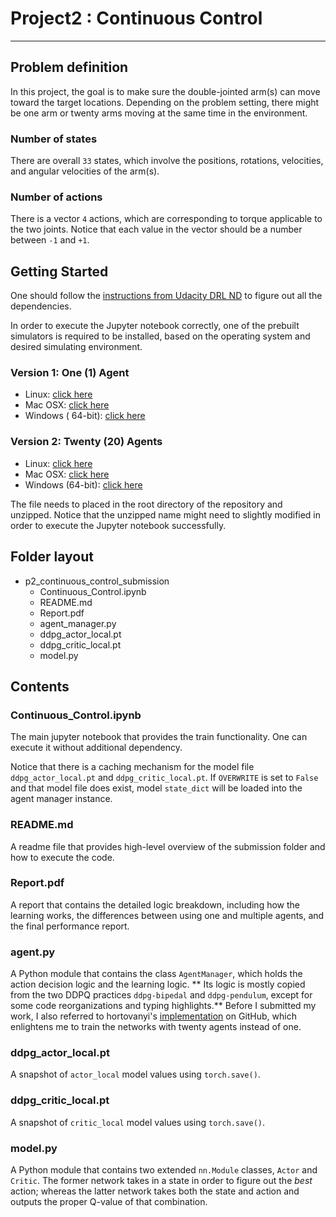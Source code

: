 # Project2 : Continuous Control

___

## Problem definition

In this project, the goal is to make sure the double-jointed arm(s) can move toward the target locations. Depending on
the problem setting, there might be one arm or twenty arms moving at the same time in the environment.

### Number of states

There are overall `33` states, which involve the positions, rotations, velocities, and angular velocities of the arm(s).

### Number of actions

There is a vector `4` actions, which are corresponding to torque applicable to the two joints. Notice that each value in
the vector should be a number between `-1` and `+1`.

## Getting Started

One should follow
the [instructions from Udacity DRL ND](https://github.com/udacity/deep-reinforcement-learning#dependencies) to figure
out all the dependencies.

In order to execute the Jupyter notebook correctly, one of the prebuilt simulators is required to be installed, based on
the operating system and desired simulating environment.

### Version 1: One (1) Agent

- Linux: [click here](https://s3-us-west-1.amazonaws.com/udacity-drlnd/P2/Reacher/one_agent/Reacher_Linux.zip)
- Mac OSX: [click here](https://s3-us-west-1.amazonaws.com/udacity-drlnd/P2/Reacher/one_agent/Reacher.app.zip)
- Windows (
  64-bit): [click here](https://s3-us-west-1.amazonaws.com/udacity-drlnd/P2/Reacher/one_agent/Reacher_Windows_x86_64.zip)

### Version 2: Twenty (20) Agents

- Linux: [click here](https://s3-us-west-1.amazonaws.com/udacity-drlnd/P2/Reacher/Reacher_Linux.zip)
- Mac OSX: [click here](https://s3-us-west-1.amazonaws.com/udacity-drlnd/P2/Reacher/Reacher.app.zip)
- Windows (64-bit): [click here](https://s3-us-west-1.amazonaws.com/udacity-drlnd/P2/Reacher/Reacher_Windows_x86_64.zip)

The file needs to placed in the root directory of the repository and unzipped. Notice that the unzipped name might need
to slightly modified in order to execute the Jupyter notebook successfully.

## Folder layout

- p2_continuous_control_submission
    - Continuous_Control.ipynb
    - README.md
    - Report.pdf
    - agent_manager.py
    - ddpg_actor_local.pt
    - ddpg_critic_local.pt
    - model.py

## Contents

### Continuous_Control.ipynb

The main jupyter notebook that provides the train functionality. One can execute it without additional dependency.

Notice that there is a caching mechanism for the model file `ddpg_actor_local.pt` and `ddpg_critic_local.pt`.
If `OVERWRITE` is set to `False` and that model file does exist, model `state_dict` will be loaded into the agent
manager instance.

### README.md

A readme file that provides high-level overview of the submission folder and how to execute the code.

### Report.pdf

A report that contains the detailed logic breakdown, including how the learning works, the differences between using one
and multiple agents, and the final performance report.

### agent.py

A Python module that contains the class `AgentManager`, which holds the action decision logic and the learning logic. **
Its logic is mostly copied from the two DDPQ practices `ddpg-bipedal` and `ddpg-pendulum`, except for some code
reorganizations and typing highlights.** Before I submitted my work, I also referred to
hortovanyi's [implementation](https://github.com/hortovanyi/DRLND-Continuous-Control) on GitHub, which enlightens me to
train the networks with twenty agents instead of one.

### ddpg_actor_local.pt

A snapshot of `actor_local` model values using `torch.save()`.

### ddpg_critic_local.pt

A snapshot of `critic_local` model values using `torch.save()`.

### model.py

A Python module that contains two extended `nn.Module` classes, `Actor` and `Critic`. The former network takes in a
state in order to figure out the _best_ action; whereas the latter network takes both the state and action and outputs
the proper Q-value of that combination.
